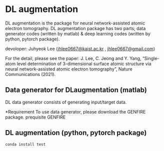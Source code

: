 # DL augmentation

DL augmentation is the package for neural network-assisted atomic electron tomography.
DL augmentation package has two parts; data generator codes (written by matlab) & deep learning codes (written by python, pytorch package).

devoloper: Juhyeok Lee (jhlee0667@kaist.ac.kr , jhlee0667@gmail.com)

For the detail, please see the paper: J. Lee, C. Jeong and Y. Yang, “Single-atom level determination of 3-dimensional surface atomic structure via neural network-assisted atomic electron tomography”, Nature Communications (2021).




## Data generator for DLaugmentation (matlab)
DL data generator consists of generating input/target data.

*Requirement
To use data generator, please download the GENFIRE package.
prequisite
GENFIRE


## DL augmentation (python, pytorch package)


```
conda install test
```
